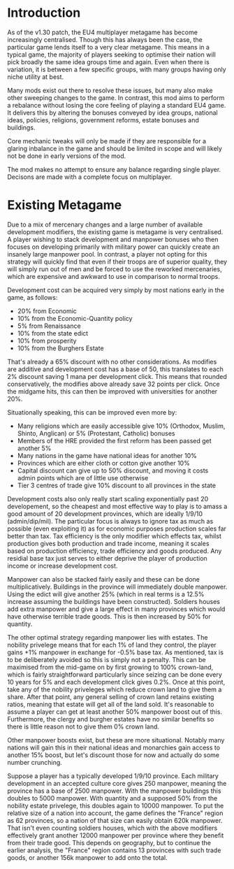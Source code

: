 # Introduction

As of the v1.30 patch, the EU4 multiplayer metagame has become increasingly centralised. Though this has always been the case, the particular game lends itself to a very clear metagame. This means in a typical game, the majority of players seeking to optimise their nation will pick broadly the same idea groups time and again. Even when there is variation, it is between a few specific groups, with many groups having only niche utility at best.

Many mods exist out there to resolve these issues, but many also make other sweeping changes to the game. In contrast, this mod aims to perform a rebalance without losing the core feeling of playing a standard EU4 game. It delivers this by altering the bonuses conveyed by idea groups, national ideas, policies, religions, government reforms, estate bonuses and buildings.

Core mechanic tweaks will only be made if they are responsible for a glaring inbalance in the game and should be limited in scope and will likely not be done in early versions of the mod.

The mod makes no attempt to ensure any balance regarding single player. Decisons are made with a complete focus on multiplayer.

# Existing Metagame

Due to a mix of mercenary changes and a large number of available development modifiers, the existing game is metagame is very centralised. A player wishing to stack development and manpower bonuses who then focuses on developing primarily with military power can quickly create an insanely large manpower pool. In contrast, a player not opting for this strategy will quickly find that even if their troops are of superior quality, they will simply run out of men and be forced to use the reworked mercenaries, which are expensive and awkward to use in comparison to normal troops.

Development cost can be acquired very simply by most nations early in the game, as follows:

* 20% from Economic
* 10% from the Economic-Quantity policy
* 5% from Renaissance
* 10% from the state edict
* 10% from prosperity
* 10% from the Burghers Estate

That's already a 65% discount with no other considerations. As modifies are additive and development cost has a base of 50, this translates to each 2% discount saving 1 mana per development click. This means that rounded conservatively, the modifies above already save 32 points per click. Once the midgame hits, this can then be improved with universities for another 20%.

Situationally speaking, this can be improved even more by:

* Many religions which are easily accessible give 10% (Orthodox, Muslim, Shinto, Anglican) or 5% (Protestant, Catholic) bonuses
* Members of the HRE provided the first reform has been passed get another 5%
* Many nations in the game have national ideas for another 10%
* Provinces which are either cloth or cotton give another 10%
* Capital discount can give up to 50% discount, and moving it costs admin points which are of little use otherwise
* Tier 3 centres of trade give 10% discount to all provinces in the state

Development costs also only really start scaling exponentially past 20 developement, so the cheapest and most effective way to play is to amass a good amount of 20 development provinces, which are ideally 1/9/10 (admin/dip/mil). The particular focus is always to ignore tax as much as possible (even exploiting it) as for economic purposes production scales far better than tax. Tax efficiency is the only modifier which effects tax, whilst production gives both production and trade income, meaning it scales based on production efficiency, trade efficiency and goods produced. Any residial base tax just serves to either deprive the player of production income or increase development cost.

Manpower can also be stacked fairly easily and these can be done multiplicatively. Buildings in the province will immediately double manpower. Using the edict will give another 25% (which in real terms is a 12.5% increase assuming the buildings have been constructed). Soldiers houses add extra manpower and give a large effect in many provinces which would have otherwise terrible trade goods. This is then increased by 50% for quantity.

The other optimal strategy regarding manpower lies with estates. The nobility privelege means that for each 1% of land they control, the player gains +1% manpower in exchange for -0.5% base tax. As mentioned, tax is to be deliberately avoided so this is simply not a penalty. This can be maximised from the mid-game on by first growing to 100% crown-land, which is fairly straightforward particularly since seizing can be done every 10 years for 5% and each development click gives 0.2%. Once at this point, take any of the nobility priveleges which reduce crown land to give them a share. After that point, any general selling of crown land retains existing ratios, meaning that estate will get all of the land sold. It's reasonable to assume a player can get at least another 50% manpower boost out of this. Furthermore, the clergy and burgher estates have no similar benefits so there is little reason not to give them 0% crown land.

Other manpower boosts exist, but these are more situational. Notably many nations will gain this in their national ideas and monarchies gain access to another 15% boost, but let's discount those for now and actually do some number crunching.

Suppose a player has a typically developed 1/9/10 province. Each military development in an accepted culture core gives 250 manpower, meaning the province has a base of 2500 manpower. With the manpower buildings this doubles to 5000 manpower. With quantity and a supposed 50% from the nobility estate privelege, this doubles again to 10000 manpower. To put the relative size of a nation into account, the game defines the "France" region as 62 provinces, so a nation of that size can easily obtain 620k manpower. That isn't even counting soldiers houses, which with the above modifiers effectively grant another 12000 manpower per province where they benefit from their trade good. This depends on geography, but to continue the earlier analysis, the "France" region contains 13 provinces with such trade goods, or another 156k manpower to add onto the total.